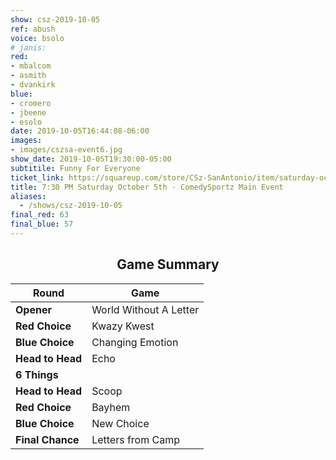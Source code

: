 ```yaml
---
show: csz-2019-10-05
ref: abush
voice: bsolo
# janis:
red:
- mbalcom
- asmith
- dvankirk
blue:
- cromero
- jbeene
- esolo
date: 2019-10-05T16:44:08-06:00
images:
- images/cszsa-event6.jpg
show_date: 2019-10-05T19:30:00-05:00
subtitile: Funny For Everyone
ticket_link: https://squareup.com/store/CSz-SanAntonio/item/saturday-oct-th-pm-comedysportz-main-event
title: 7:30 PM Saturday October 5th - ComedySportz Main Event
aliases:
  - /shows/csz-2019-10-05
final_red: 63
final_blue: 57
---
```


<center>

## Game Summary

| **Round** | **Game** |
|--------------|------|
| **Opener**       |World Without A Letter|
| **Red Choice**   |Kwazy Kwest|
| **Blue Choice**  |Changing Emotion|
| **Head to Head** |Echo|
| **6 Things**     |      |
| **Head to Head** |Scoop|
| **Red Choice**   |Bayhem|
| **Blue Choice**  |New Choice|
| **Final Chance** |Letters from Camp|

</center>
